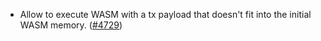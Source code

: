 - Allow to execute WASM with a tx payload that doesn't fit into the initial WASM
  memory. ([\#4729](https://github.com/anoma/namada/pull/4729))
